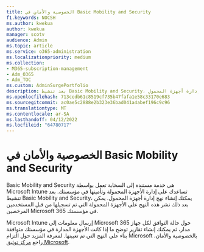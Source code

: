 ```yaml
---
title: الخصوصية والأمان في Basic Mobility and Security
f1.keywords: NOCSH
ms.author: kwekua
author: kwekua
manager: scotv
audience: Admin
ms.topic: article
ms.service: o365-administration
ms.localizationpriority: medium
ms.collection:
- M365-subscription-management
- Adm_O365
- Adm_TOC
ms.custom: AdminSurgePortfolio
description: بعد تنشيط Basic Mobility and Security، يمكنك إنشاء نهج إدارة أجهزة المحمول.
ms.openlocfilehash: 713cedb61c8519cf735b47fafa1e58c33170e683
ms.sourcegitcommit: ac0ae5c2888e2b323e36bad041a4abef196c9c96
ms.translationtype: MT
ms.contentlocale: ar-SA
ms.lasthandoff: 04/12/2022
ms.locfileid: "64780717"
---
```

# <a name="privacy-and-security-in-basic-mobility-and-security"></a>الخصوصية والأمان في Basic Mobility and Security

Basic Mobility and Security هي خدمة مستندة إلى السحابة تعمل بواسطة Microsoft Intune تساعدك على إدارة الأجهزة المحمولة وتأمينها في مؤسستك. بعد تنشيط Basic Mobility and Security، يمكنك إنشاء نهج إدارة أجهزة المحمول. يمكن بعد ذلك نشر هذه النهج على الأجهزة المحمولة التي تم تسجيلها من قبل المستخدمين المرخصين Microsoft 365 في مؤسستك.

Microsoft Intune إرسال معلومات إلى Microsoft 365 حول حالة التوافق لكل جهاز مدار، ثم يمكنك إنشاء تقارير توضح ما إذا كانت الأجهزة المدارة في مؤسستك متوافقة بناء على النهج التي تم تعيينها. لمعرفة المزيد حول التزام Microsoft بالخصوصية والأمان، راجع [مركز توثيق Microsoft](https://www.microsoft.com/trust-center).